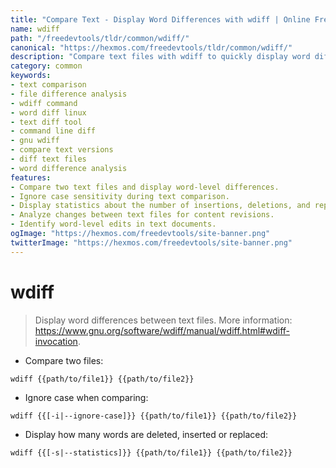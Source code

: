 ```yaml
---
title: "Compare Text - Display Word Differences with wdiff | Online Free DevTools by Hexmos"
name: wdiff
path: "/freedevtools/tldr/common/wdiff/"
canonical: "https://hexmos.com/freedevtools/tldr/common/wdiff/"
description: "Compare text files with wdiff to quickly display word differences between versions. Analyze changes and identify alterations instantly. Free online tool, no registration required."
category: common
keywords:
- text comparison
- file difference analysis
- wdiff command
- word diff linux
- text diff tool
- command line diff
- gnu wdiff
- compare text versions
- diff text files
- word difference analysis
features:
- Compare two text files and display word-level differences.
- Ignore case sensitivity during text comparison.
- Display statistics about the number of insertions, deletions, and replacements.
- Analyze changes between text files for content revisions.
- Identify word-level edits in text documents.
ogImage: "https://hexmos.com/freedevtools/site-banner.png"
twitterImage: "https://hexmos.com/freedevtools/site-banner.png"
---
```


# wdiff

> Display word differences between text files.
> More information: <https://www.gnu.org/software/wdiff/manual/wdiff.html#wdiff-invocation>.

- Compare two files:

`wdiff {{path/to/file1}} {{path/to/file2}}`

- Ignore case when comparing:

`wdiff {{[-i|--ignore-case]}} {{path/to/file1}} {{path/to/file2}}`

- Display how many words are deleted, inserted or replaced:

`wdiff {{[-s|--statistics]}} {{path/to/file1}} {{path/to/file2}}`
